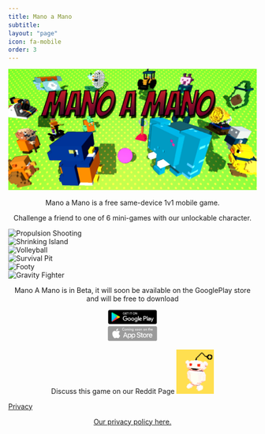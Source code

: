 ```yaml
---
title: Mano a Mano
subtitle:
layout: "page"
icon: fa-mobile
order: 3
---
```


<a class="image featured"><img src="assets/images/MaM%20banner2.jpg" alt="" /></a>




<p><center>Mano a Mano is a free same-device 1v1 mobile game.</center> </p>


<p><center> Challenge a friend to one of 6 mini-games with our unlockable character.</center> </p>


  <div class="row">
    <div class="4u 12u$(mobile)">
      <div class="item">
        <a class="image fit"><img src="{{ 'assets/images/Screenshot_lv1.png' | relative_url }}" alt="Propulsion Shooting" /></a>
      </div>
      <div class="item">
        <a class="image fit"><img src="{{ 'assets/images/Screenshot_lv4.png' | relative_url }}" alt="Shrinking Island" /></a>
      </div>
    </div>
    <div class="4u 12u$(mobile)">
      <div class="item">
        <a  class="image fit"><img src="{{ 'assets/images/Screenshot_lv2.png' | relative_url }}" alt="Volleyball" /></a>
      </div>
      <div class="item">
        <a class="image fit"><img src="{{ 'assets/images/Screenshot_lv5.png' | relative_url }}" alt="Survival Pit" /></a>
      </div>
    </div>
    <div class="4u 12u$(mobile)">
      <div class="item">
        <a class="image fit"><img src="{{ 'assets/images/Screenshot_lv3.png' | relative_url }}" alt="Footy" /></a>
      </div>
      <div class="item">
        <a class="image fit"><img src="{{ 'assets/images/Screenshot_lv6.png' | relative_url }}" alt="Gravity Fighter" /></a>
      </div>
    </div>
  </div>


<center><p>Mano A Mano is in Beta, it will soon be available on the GooglePlay store and will be free to download</p></center>


<center><a href="https://play.google.com/store?hl=en" class="image featured"><img src="assets/images/getOnPlay.png" alt="Get it on the play store" style="width:20%;" /></a></center>

<center><p>Discuss this game on our Reddit Page <a href="https://www.reddit.com/r/ManoAMano/" class="image featured"><img src="assets/images/RedditLink.jpg" alt="Reddit link" style="width:15%;" /></a></p></center>

[Privacy](https://patricktabet.github.io/privacy.html)
 <center><p><a href=https://patricktabet.github.io/privacy.html>Our privacy policy here.</a></p></center>






